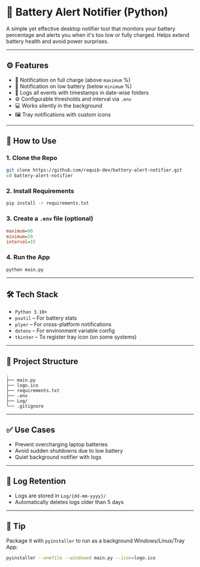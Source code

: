 # 🔋 Battery Alert Notifier (Python)

A simple yet effective desktop notifier tool that monitors your battery percentage and alerts you when it's too low or fully charged. Helps extend battery health and avoid power surprises.

---

## ⚙️ Features

- 📢 Notification on full charge (above `maximum` %)
- 📢 Notification on low battery (below `minimum` %)
- 📝 Logs all events with timestamps in date-wise folders
- ⚙️ Configurable thresholds and interval via `.env`
- 💻 Works silently in the background
- 🖼️ Tray notifications with custom icons

---

## 🧪 How to Use

### 1. Clone the Repo
```bash
git clone https://github.com/raquib-dev/battery-alert-notifier.git
cd battery-alert-notifier
```

### 2. Install Requirements
```bash
pip install -r requirements.txt
```

### 3. Create a `.env` file (optional)
```ini
maximum=90
minimum=20
interval=15
```

### 4. Run the App
```bash
python main.py
```

---

## 🛠 Tech Stack

- `Python 3.10+`
- `psutil` – For battery stats
- `plyer` – For cross-platform notifications
- `dotenv` – For environment variable config
- `tkinter` – To register tray icon (on some systems)

---

## 📁 Project Structure

```
.
├── main.py
├── logo.ico
├── requirements.txt
├── .env
├── Log/
└── .gitignore
```

---

## ✅ Use Cases

- Prevent overcharging laptop batteries
- Avoid sudden shutdowns due to low battery
- Quiet background notifier with logs

---

## 🧹 Log Retention

- Logs are stored in `Log/{dd-mm-yyyy}/`
- Automatically deletes logs older than 5 days

---

## 🚀 Tip

Package it with `pyinstaller` to run as a background Windows/Linux/Tray App:

```bash
pyinstaller --onefile --windowed main.py --icon=logo.ico
```
